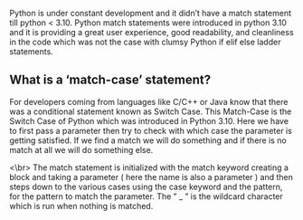 Python is under constant development and it didn’t have a match statement till python < 3.10. Python match statements were introduced in python 3.10 and it is providing a great user experience, good readability, and cleanliness in the code which was not the case with clumsy Python if elif else ladder statements. 

<h2>What is a ‘match-case’ statement?</h2>
For developers coming from languages like C/C++ or Java know that there was a conditional statement known as Switch Case. This Match-Case is the Switch Case of Python which was introduced in Python 3.10. Here we have to first pass a parameter then try to check with which case the parameter is getting satisfied. If we find a match we will do something and if there is no match at all we will do something else.

<\br>
The match statement is initialized with the match keyword creating a block and taking a parameter ( here the name is also a parameter ) and then steps down to the various cases using the case keyword and the pattern, for the pattern to match the parameter. The ” _  ” is the wildcard character which is run when nothing is matched.
